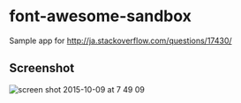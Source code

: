 # font-awesome-sandbox
Sample app for http://ja.stackoverflow.com/questions/17430/

## Screenshot

![screen shot 2015-10-09 at 7 49 09](https://cloud.githubusercontent.com/assets/1148320/10381983/4bb9a564-6e5a-11e5-82a1-d6aba6945045.png)
